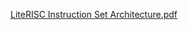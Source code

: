 [LiteRISC Instruction Set Architecture.pdf](https://github.com/user-attachments/files/19301980/LiteRISC.Instruction.Set.Architecture.pdf)
